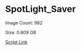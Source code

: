# SpotLight_Saver

Image Count: 982

Size: 0.609 GB

[Script Link](https://github.com/liuyal/Archive/blob/master/Python/Utilities/Miscellaneous/spotlight_saver.py)